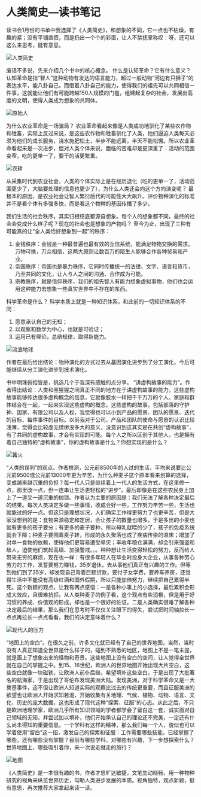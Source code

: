 # 人类简史—读书笔记

读书会1月份的书单中我选择了《人类简史》，和想象的不同，它一点也不枯燥，有趣的紧；没有平铺直叙，而是扔出一个个的彩蛋，让人不禁抚掌称叹：呀，还可以这么来思考，挺有意思。

![人类简史](https://raw.githubusercontent.com/PM-RSC/PM-ReadingAndSharing-Club/master/images/1封面.jpg)

废话不多说，先来介绍几个书中的核心概念。
什么是认知革命？它有什么意义？
认知革命是指“智人”这种动物有发达的语言能力，超过一般动物“河边有只狮子”的表达水平，能八卦自己。而借着八卦自己的能力，使得我们的祖先可以共同相信一件事，这就能让他们有可能跨越150人规模的门槛，组建起复杂的社会，发展出高度的文明，使得人类成为想象的共同体。

![原始人](https://raw.githubusercontent.com/PM-RSC/PM-ReadingAndSharing-Club/master/images/2原始人.jpg)

为什么农业革命是一场骗局？
农业革命看起来像是人类成功地驯化了某些农作物和牲畜，实际上反过来说，是这些农作物和牲畜驯化了人类，他们逼迫人类每天必须为他们的成长服务，浇水施肥松土，半步不能远离，半天不能松懈。所以农业革命看起来是一次进步，但对人类个体来说，面临的苦难却是更深重了：活动的范围变窄，吃的更单一了，要干的活更繁重。

![农耕](https://raw.githubusercontent.com/PM-RSC/PM-ReadingAndSharing-Club/master/images/3农耕.jpg)


从采集时代到农业社会，人类的个体实际上是在经历退化（吃的更单一了，活动范围更少了，大脑要处理的信息也更少了），为什么人类还会向这个方向演变呢？
最根本的原因，是农业社会让智人繁衍后代的可能性大大飙升。评价物种演化的标准并不是看个体有多强多快，而是看这个物种的基因传播了多少。


我们生活的社会秩序，其实归根结底都源自想象。每个人的想象都不同，最终的社会会变成什么样子呢？现在的社会也是想象的产物吗？
至今为止，出现了三种有可能真的让“全人类恰好想象到一起”的秩序：

1. 金钱秩序：金钱是一种最普遍也最有效的互信系统，能满足物物交换的需求。万物可换，万众相信，这两大原则让数百万的陌生人能够合作各种贸易和产业。
2. 帝国秩序：帝国也是暴力秩序，它同时传播统一的法律、文字、语言和货币，乃至共同的文化，让人与人之间的沟通、合作成为可能。
3. 宗教秩序，就是信仰秩序，我们的祖先智人有能力想象虚拟事物，他们也会运用这种能力去想象一些真实世界中不存在的东西。

科学革命是什么？
科学本质上就是一种知识体系，和此前的一切知识体系的不同：

1. 愿意承认自己的无知；
2. 以观察和数学为中心，也就是可验证；
3. 运用已有理论，总结规律，取得新能力。

 ![流浪地球](https://raw.githubusercontent.com/PM-RSC/PM-ReadingAndSharing-Club/master/images/4流浪地球.jpg)



作者在最后给出结论：物种演化的方式过去从基因演化进步到了分工演化，今后可能继续从分工演化进步到技术演化。

书中明珠俯拾皆是，挑选几个于我深有感触的点分享。
“讲虚构故事的能力”。作者得出结论：人类和黑猩猩之间真正不同的地方在于讲虚构故事的能力。这些虚构故事能够传达很多虚构概念的信息，它就像胶水一样把千千万万的个人、家庭和群体结合在一起，一起来实现这些虚构的概念。这些虚构的故事，包括部落的守护神、国家、有限公司以及人权，我觉得也可以小到产品的愿景、团队的愿景、迭代的目标、每件事件的目标。以前我对于公司、产品和团队的使命与愿景的认识比较浅薄，觉得会比较虚无缥缈没多大的意义，没意识到这其实是在共创“虚构故事”，有了共同的虚构故事，才会有实现的可能。每个人之所以区别于其他人，也是拥有着自己独特的“虚构故事”，你的虚构故事是什么？你想实现的是什么？

![篝火](https://raw.githubusercontent.com/PM-RSC/PM-ReadingAndSharing-Club/master/images/5篝火.jpg)


“人类的误判”的观点。作者推测，公元前8500年的人过的生活，平均来说要比公元前9500或公元前13000年更为辛苦，为什么种麦子这个原本看来划算的选择，变成越来越沉重的负担？每一代人只是继续着上一代人的生活方式，在这里修一点，那里改一点，但一连串让生活更轻松的“进步”，最后却像是在这些农民身上加上了一道又一道沉重的枷锁。作者认为主要的原因是：我们无法了解各种决定最后的结果。每次人类决定多做一些事情，收成会好一些，工作努力辛苦一些，生活也就能过的好一点。但这只是理想状况，人们确实工作得更努力了也更辛苦，但是大家没想到的是：食物来源稳定和定居，会让孩子的数量也增多，于是多出的小麦也就有更多的孩子要分；有更多的麦子要种，所以母乳就喂的少了，孩子的免疫系统就会下降；种麦子要围着麦子转，形成的永久聚落也成了疾病传染的温床；增加了对单一食物的依赖，使得他们更容易遭受旱灾；丰收年粮仓满满，却会引来强盗和敌人，迫使他们筑起高墙、加强警戒。。。种种想让生活变得轻松的努力，反而给人带来无穷的麻烦，现在也一样：有很多年轻人在毕业时投身大企业，从事各种劳心劳力的工作，发誓要努力赚钱，35岁退休，去从事他们真正有兴趣的工作。但等到他们到了35岁，却发现自己背着巨额贷款，要付子女学费，要养车养房，还觉得生活中不能没有高级红酒和国外假期，所以只能加倍努力，继续把自己累得半死。这个新颖的观点，让我有两点感悟：一是各种小事上的小选择，最后累积会形成大效应，且很难抗拒。从人类种麦子的例子看，这个观点有些消极，但是用于好习惯的养成、价值观的形成，却也是一个很好的佐证。二是人类确实很难了解各种决定最后的结果，那么我们在思考时不仅仅关注眼下的得失，尝试把时间轴拉长一点点再拉长一点点看看，我们的决定意味着什么？

![现代人的压力](https://raw.githubusercontent.com/PM-RSC/PM-ReadingAndSharing-Club/master/images/6现代人的压力.jpg)



“地图上的空白”。在很久之前，许多文化就已经有了自己的世界地图，当然，当时没有人真正知道全世界是什么样子的，碰到不熟悉的地区，地图上不是一笔未提，就是画上了想象出来的怪物和奇景。这些地图上没有空白的空间，让人觉得全世界就在自己的掌握之中。到15、16世纪，欧洲人的世界地图开始出现大片空白，这些空白就像一块磁铁，让欧洲人前仆后继，希望填补这些空白，于是出现了大批著名的航海家，于是出现了哥伦布发现美洲大陆。发现美洲，对于科学革命又是一大奠基事件，这不但让欧洲人知道实际的观察比过去的传统更重要，而且征服美洲的欲望也让欧洲人开始求知若渴，开始收集有关地理、气候、植物、动物、语言、文化、历史的庞大数据，这也形成了现代这种“探索、征服”的心态。从此之后，不只是欧洲地理学家，欧洲几乎所有知识领域的学者都学会了留白这一套，诚实面对自己领域的无知，并尝试加以填补，他们开始承认自己的理论还不完美，一定还有什么尚未得知的重要信息。一个学科有这样的精神，那么我们每一个人，貌似也可以学着使用“留白”这一招，激发自己的探索和征服：工作需要哪些技能，已经掌握了哪些，还有哪些没有掌握？目前有哪些学科，对哪些有兴趣，下一步想探索什么？世界地图上，哪些吸引着你，来一次说走就走的旅行？

![地图](https://raw.githubusercontent.com/PM-RSC/PM-ReadingAndSharing-Club/master/images/7地图.jpg)



《人类简史》是一本很有趣的书，作者才思旷达敏捷，文笔生动晓畅，用一种物种研究的视角来纵览世界历史，勾勒人类进步发展的本质。视角独特，观点新颖，挺有意思，再次推荐大家拿起来读一读。
